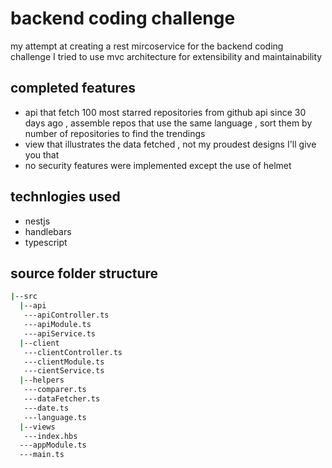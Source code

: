 # backend coding challenge

my attempt at creating a rest mircoservice for the backend coding challenge
I tried to use mvc architecture for extensibility and maintainability

## completed features

* api that fetch 100 most starred repositories from github api since 30 days ago , assemble repos that use the same language , sort them by number of repositories to find the trendings  
* view that illustrates the data fetched , not my proudest designs I'll give you that
* no security features were implemented except the use of helmet

## technlogies used

* nestjs
* handlebars
* typescript

## source folder structure

```bash
|--src
  |--api
   ---apiController.ts
   ---apiModule.ts
   ---apiService.ts
  |--client
   ---clientController.ts
   ---clientModule.ts
   ---cientService.ts
  |--helpers
   ---comparer.ts
   ---dataFetcher.ts
   ---date.ts
   ---language.ts
  |--views
   ---index.hbs
  ---appModule.ts
  ---main.ts
```
